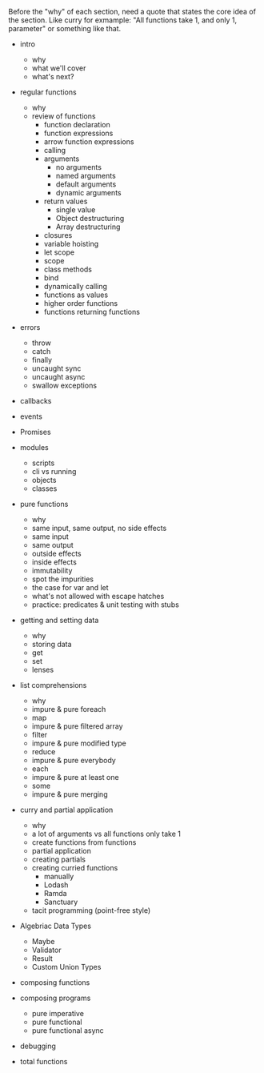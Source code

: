 Before the "why" of each section, need a quote that states the core idea of the section.
Like curry for exmample: "All functions take 1, and only 1, parameter" or something like that.

- intro
    - why
    - what we'll cover
    - what's next?

- regular functions
    - why
    - review of functions
        - function declaration
        - function expressions
        - arrow function expressions
        - calling
        - arguments
            - no arguments
            - named arguments
            - default arguments
            - dynamic arguments
        - return values
            - single value
            - Object destructuring
            - Array destructuring
        - closures
        - variable hoisting
        - let scope
        - scope
        - class methods
        - bind
        - dynamically calling
        - functions as values
        - higher order functions
        - functions returning functions
- errors
    - throw
    - catch
    - finally
    - uncaught sync
    - uncaught async
    - swallow exceptions
- callbacks
- events
- Promises
- modules
    - scripts
    - cli vs running
    - objects
    - classes

- pure functions
    - why
    - same input, same output, no side effects
    - same input
    - same output
    - outside effects
    - inside effects
    - immutability
    - spot the impurities
    - the case for var and let
    - what's not allowed with escape hatches
    - practice: predicates & unit testing with stubs
- getting and setting data
    - why
    - storing data
    - get
    - set
    - lenses
- list comprehensions
    - why
    - impure & pure foreach
    - map
    - impure & pure filtered array
    - filter
    - impure & pure modified type
    - reduce
    - impure & pure everybody
    - each
    - impure & pure at least one
    - some
    - impure & pure merging
- curry and partial application
    - why
    - a lot of arguments vs all functions only take 1
    - create functions from functions
    - partial application
    - creating partials
    - creating curried functions
        - manually
        - Lodash
        - Ramda
        - Sanctuary
    - tacit programming (point-free style)
- Algebriac Data Types
    - Maybe
    - Validator
    - Result
    - Custom Union Types
- composing functions
- composing programs
    - pure imperative
    - pure functional
    - pure functional async
- debugging
- total functions
